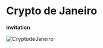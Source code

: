 # Crypto de Janeiro

**invitation**

![CryptodeJaneiro](https://user-images.githubusercontent.com/115193410/194437856-5bcad209-51cb-4d0a-9309-f13f388ffccb.jpeg)


